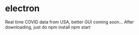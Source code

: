 # electron

Real time COVID data from USA, better GUI coming soon...
After downloading, just do
npm install
npm start
